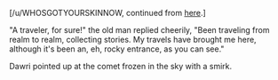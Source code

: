 [/u/WHOSGOTYOURSKINNOW, continued from [here](https://www.reddit.com/r/GodhoodWB/comments/fv4ovs/endless_pantheon_turn_6/fmohatr/?context=3).]

"A traveler, for sure!" the old man replied cheerily, "Been traveling from realm to realm, collecting stories. My travels have brought me here, although it's been an, eh, rocky entrance, as you can see."

Dawri pointed up at the comet frozen in the sky with a smirk.
